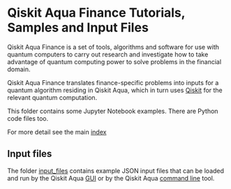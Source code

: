 # Qiskit Aqua Finance Tutorials, Samples and Input Files

Qiskit Aqua Finance is a set of tools, algorithms and software for use with quantum computers to 
carry out research and investigate how to take advantage of quantum computing power to solve problems 
in the financial domain. 

Qiskit Aqua Finance translates finance-specific problems into inputs
for a quantum algorithm residing in Qiskit Aqua, which in turn uses [Qiskit](https://www.qiskit.org/) for the relevant
quantum computation. 

This folder contains some Jupyter Notebook examples. There are Python code files too.

For more detail see the main [index](../index.ipynb#optimization)

## Input files

The folder [input_files](input_files) contains example JSON input files that can be loaded 
and run by the Qiskit Aqua [GUI](https://github.com/Qiskit/aqua/README.md#gui) or by the Qiskit Aqua
[command line](https://github.com/Qiskit/aqua/README.md#command-line) tool.
